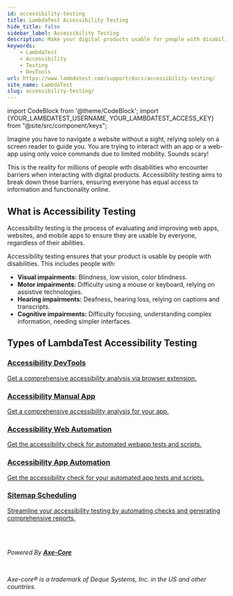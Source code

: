 ```yaml
---
id: accessibility-testing
title: LambdaTest Accessibility Testing
hide_title: false
sidebar_label: Accessibility Testing
description: Make your digital products usable for people with disabilities through comprehensive testing and improvement using LambdaTest Accessibility DevTools
keywords:
    - LambdaTest
    - Accessibility
    - Testing
    - DevTools
url: https://www.lambdatest.com/support/docs/accessibility-testing/
site_name: LambdaTest
slug: accessibility-testing/
---
```


import CodeBlock from '@theme/CodeBlock';
import {YOUR_LAMBDATEST_USERNAME, YOUR_LAMBDATEST_ACCESS_KEY} from "@site/src/component/keys";

<script type="application/ld+json"
      dangerouslySetInnerHTML={{ __html: JSON.stringify({
       "@context": "https://schema.org",
        "@type": "BreadcrumbList",
        "itemListElement": [{
          "@type": "ListItem",
          "position": 1,
          "name": "Home",
          "item": "https://www.lambdatest.com"
        },{
          "@type": "ListItem",
          "position": 2,
          "name": "Support",
          "item": "https://www.lambdatest.com/support/docs/"
        },{
          "@type": "ListItem",
          "position": 3,
          "name": "What is Accessibility Testing",
          "item": "https://www.lambdatest.com/support/docs/accessibility-testing/"
        }]
      })
    }}
></script>
Imagine you have to navigate a website without a sight, relying solely on a screen reader to guide you. You are trying to interact with an app or a web-app using only voice commands due to limited mobility. Sounds scary!

This is the reality for millions of people with disabilities who encounter barriers when interacting with digital products. Accessibility testing aims to break down these barriers, ensuring everyone has equal access to information and functionality online.

## What is Accessibility Testing

Accessibility testing is the process of evaluating and improving web apps, websites, and mobile apps to ensure they are usable by everyone, regardless of their abilities.

Accessibility testing ensures that your product is usable by people with disabilities. This includes people with:

- **Visual impairments:** Blindness, low vision, color blindness.
- **Motor impairments:** Difficulty using a mouse or keyboard, relying on assistive technologies.
- **Hearing impairments:** Deafness, hearing loss, relying on captions and transcripts.
- **Cognitive impairments:** Difficulty focusing, understanding complex information, needing simpler interfaces.

## Types of LambdaTest Accessibility Testing

<div className="support_main">  
  <a href="/support/docs/accessibility-devtools">
    <div className="support_inners">
      <h3>Accessibility DevTools</h3>
      <p>Get a comprehensive accessibility analysis via browser extension.</p>
    </div>
  </a>
    <a href="/support/docs/accessibility-android-test">
    <div className="support_inners">
      <h3>Accessibility Manual App</h3>
      <p>Get a comprehensive accessibility analysis for your app.</p>
    </div>
  </a>
    <a href="/support/docs/accessibility-automation">
    <div className="support_inners">
      <h3>Accessibility Web Automation</h3>
      <p>Get the accessibility check for automated webapp tests and scripts.</p>
    </div>
  </a>
  <a href="/support/docs/accessibility-native-app-automation-test/">
    <div className="support_inners">
      <h3>Accessibility App Automation</h3>
      <p>Get the accessibility check for your automated app tests and scripts.</p>
    </div>
  </a>
    <a href="/support/docs/accessibility-test-scheduling">
    <div className="support_inners">
      <h3>Sitemap Scheduling</h3>
      <p>Streamline your accessibility testing by automating checks and generating comprehensive reports.</p>
    </div>
  </a>
</div>

<br /><br />

<div className="support_main ms-auto">
  <p><i>Powered By <b><a href="https://github.com/dequelabs/axe-core" target="_blank">Axe-Core</a></b></i></p><br />
  <p><i>Axe-core® is a trademark of Deque Systems, Inc. in the US and other countries.</i></p>
</div>